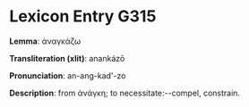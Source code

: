 # Lexicon Entry G315

**Lemma**: ἀναγκάζω

**Transliteration (xlit)**: anankázō

**Pronunciation**: an-ang-kad'-zo

**Description**:
from ἀνάγκη; to necessitate:--compel, constrain.
